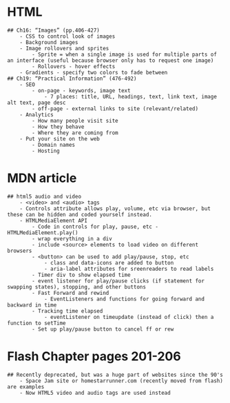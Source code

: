 # HTML

    ## Ch16: “Images” (pp.406-427)
        - CSS to control look of images
        - Background images
        - Image rollovers and sprites
            - Sprite = when a single image is used for multiple parts of an interface (useful because browser only has to request one image)
            - Rollovers - hover effects
        - Gradients - specify two colors to fade between
    ## Ch19: “Practical Information” (476-492)
        - SEO
            - on-page - keywords, image text
                - 7 places: title, URL, headings, text, link text, image alt text, page desc
            - off-page - external links to site (relevant/related)
        - Analytics
            - How many people visit site 
            - How they behave
            - Where they are coming from
        - Put your site on the web 
            - Domain names
            - Hosting

# MDN article
    ## html5 audio and video
        - <video> and <audio> tags
        - Controls attribute allows play, volume, etc via browser, but these can be hidden and coded yourself instead.
        - HTMLMediaElement API
            - Code in controls for play, pause, etc - HTMLMediaElement.play()
            - wrap everything in a div
            - include <source> elements to load video on different browsers
            - <button> can be used to add play/pause, stop, etc
                - class and data-icons are added to button
                - aria-label attributes for sreenreaders to read labels
            - Timer div to show elapsed time
            - event listener for play/pause clicks (if statement for swapping states), stopping, and other buttons
            - Fast Forward and rewind
                - EventListeners and functions for going forward and backward in time
            - Tracking time elapsed
                - eventListener on timeupdate (instead of click) then a function to setTime
            - Set up play/pause button to cancel ff or rew

# Flash Chapter pages 201-206
    ## Recently deprecated, but was a huge part of websites since the 90's
        - Space Jam site or homestarrunner.com (recently moved from flash) are examples
        - Now HTML5 video and audio tags are used instead